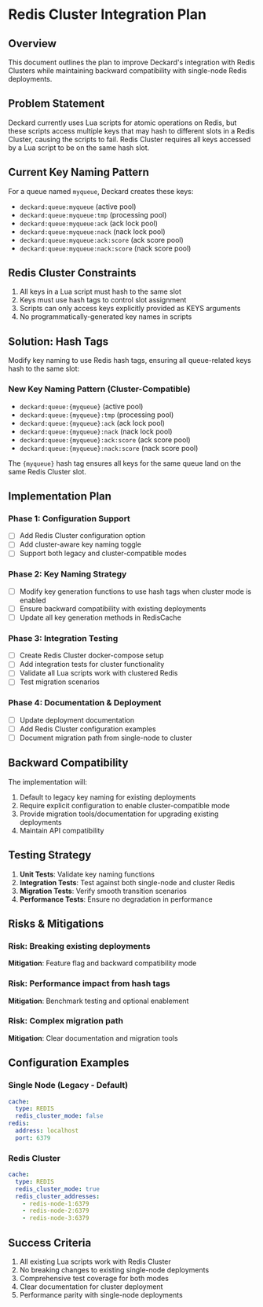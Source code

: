 # Redis Cluster Integration Plan

## Overview

This document outlines the plan to improve Deckard's integration with Redis Clusters while maintaining backward compatibility with single-node Redis deployments.

## Problem Statement

Deckard currently uses Lua scripts for atomic operations on Redis, but these scripts access multiple keys that may hash to different slots in a Redis Cluster, causing the scripts to fail. Redis Cluster requires all keys accessed by a Lua script to be on the same hash slot.

## Current Key Naming Pattern

For a queue named `myqueue`, Deckard creates these keys:
- `deckard:queue:myqueue` (active pool)
- `deckard:queue:myqueue:tmp` (processing pool)
- `deckard:queue:myqueue:ack` (ack lock pool)  
- `deckard:queue:myqueue:nack` (nack lock pool)
- `deckard:queue:myqueue:ack:score` (ack score pool)
- `deckard:queue:myqueue:nack:score` (nack score pool)

## Redis Cluster Constraints

1. All keys in a Lua script must hash to the same slot
2. Keys must use hash tags to control slot assignment
3. Scripts can only access keys explicitly provided as KEYS arguments
4. No programmatically-generated key names in scripts

## Solution: Hash Tags

Modify key naming to use Redis hash tags, ensuring all queue-related keys hash to the same slot:

### New Key Naming Pattern (Cluster-Compatible)
- `deckard:queue:{myqueue}` (active pool)
- `deckard:queue:{myqueue}:tmp` (processing pool) 
- `deckard:queue:{myqueue}:ack` (ack lock pool)
- `deckard:queue:{myqueue}:nack` (nack lock pool)
- `deckard:queue:{myqueue}:ack:score` (ack score pool)
- `deckard:queue:{myqueue}:nack:score` (nack score pool)

The `{myqueue}` hash tag ensures all keys for the same queue land on the same Redis Cluster slot.

## Implementation Plan

### Phase 1: Configuration Support
- [ ] Add Redis Cluster configuration option
- [ ] Add cluster-aware key naming toggle
- [ ] Support both legacy and cluster-compatible modes

### Phase 2: Key Naming Strategy
- [ ] Modify key generation functions to use hash tags when cluster mode is enabled
- [ ] Ensure backward compatibility with existing deployments
- [ ] Update all key generation methods in RedisCache

### Phase 3: Integration Testing
- [ ] Create Redis Cluster docker-compose setup
- [ ] Add integration tests for cluster functionality
- [ ] Validate all Lua scripts work with clustered Redis
- [ ] Test migration scenarios

### Phase 4: Documentation & Deployment
- [ ] Update deployment documentation
- [ ] Add Redis Cluster configuration examples
- [ ] Document migration path from single-node to cluster

## Backward Compatibility

The implementation will:
1. Default to legacy key naming for existing deployments
2. Require explicit configuration to enable cluster-compatible mode  
3. Provide migration tools/documentation for upgrading existing deployments
4. Maintain API compatibility

## Testing Strategy

1. **Unit Tests**: Validate key naming functions
2. **Integration Tests**: Test against both single-node and cluster Redis
3. **Migration Tests**: Verify smooth transition scenarios
4. **Performance Tests**: Ensure no degradation in performance

## Risks & Mitigations

### Risk: Breaking existing deployments
**Mitigation**: Feature flag and backward compatibility mode

### Risk: Performance impact from hash tags
**Mitigation**: Benchmark testing and optional enablement

### Risk: Complex migration path
**Mitigation**: Clear documentation and migration tools

## Configuration Examples

### Single Node (Legacy - Default)
```yaml
cache:
  type: REDIS
  redis_cluster_mode: false
redis:
  address: localhost
  port: 6379
```

### Redis Cluster
```yaml  
cache:
  type: REDIS
  redis_cluster_mode: true
  redis_cluster_addresses:
    - redis-node-1:6379
    - redis-node-2:6379  
    - redis-node-3:6379
```

## Success Criteria

1. All existing Lua scripts work with Redis Cluster
2. No breaking changes to existing single-node deployments
3. Comprehensive test coverage for both modes
4. Clear documentation for cluster deployment
5. Performance parity with single-node deployments